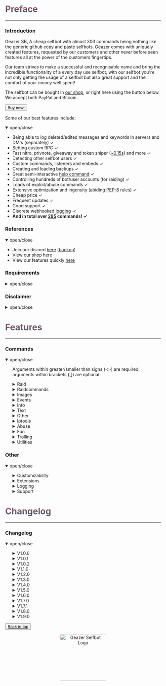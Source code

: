 <head>
    <script src="https://autobuy.io/js/embed.min.js"></script>
    <link rel="shortcut icon" href="favicon.ico" type="image/x-icon"/>
    <meta property="og:image" content="https://i.imgur.com/shO8dws.png"/>
</head>

<h1 name="top" style="background: -webkit-linear-gradient(#c45e62, #28526d); -webkit-background-clip: text; -webkit-text-fill-color: transparent;">Preface</h1>
<hr>

<h3 name="introduction">Introduction</h3>
<p> Geazer SB, A cheap selfbot with almost 300 commands being nothing like the
    generic github copy and paste selfbots. Geazer comes with uniquely created
    features, requested by our customers and other never before seen features
    all at the power of the customers fingertips.
</p>
<p>
    Our team strives to make a successful and recognisable name and bring the
    incredible functionality of a every day use selfbot, with our selfbot you're
    not only getting the usage of a selfbot but also great support and the comfort
    of your money well spent!
</p>

<p> 
    The selfbot can be bought in <a target="_blank" title="My autobuy.io shop"
    href="https://autobuy.io/@Geazer-Selfbot/Product/a2bb2869-46d4-48af-8f49-08d842cf9dbd">our
    shop</a>, or right here using the button below. We accept both PayPal and Bitcoin. 
</p>

<button class="button button" data-autobuy-product="a2bb2869-46d4-48af-8f49-08d842cf9dbd">Buy now!</button>

<p> Some of our best features include: </p>
<details open>
<summary>open/close</summary>
    <ul>
        <li> Being able to log deleted/edited messages and keywords in servers and DM's (separately) ✓ </li>
        <li> Setting custom RPC ✓ </li>
        <li> Fast nitro, privnote, giveaway and token sniper (<a target="_blank" title="Snipe speeds" href="https://i.imgur.com/GZ8uR5W.png">~0.15s</a>) and more ✓ </li>
        <li> Detecting other selfbot users ✓ </li>
        <li> Custom commands, listeners and embeds ✓ </li>
        <li> Creating and loading backups ✓ </li>
        <li> Great semi-interactive <a target="_blank" title="Help command screenshots" href="https://imgur.com/a/1vM2Emo">help command</a> ✓ </li>
        <li> Controlling hundreds of bot/user accounts (for raiding) ✓ </li>
        <li> Loads of exploit/abuse commands ✓ </li>
        <li> Extensive optimization and ingenuity (abiding <a target="_blank" title="PEP-8 definition" href="https://www.python.org/dev/peps/pep-0008/">PEP-8</a> rules) ✓ </li>
        <li> Cheap price ✓ </li>
        <li> Frequent updates ✓ </li>
        <li> Good support ✓ </li>
        <li> Discrete webhooked <a target="_blank" title="Webhook logging screenshot" href="https://i.imgur.com/8uR38X2.png">logging</a> ✓ </li>
        <li> <b> And in total over <u>295</u> commands! ✓</b> </li>
    </ul>
</details>

<h3 name="references">References</h3>
<details open>
<summary>open/close</summary>
    <ul>
        <li> Join our discord <a target="_blank" title="Support, suggestions, questions and more" href="https://discord.gg/ZGrYnNB">here</a> (<a target="_blank" title="Support, suggestions, questions and more" href="https://discord.gg/22fZqtp">backup</a>)</li>
        <li> View our shop <a target="_blank" title="My autobuy.io shop" href="https://autobuy.io/@Geazer-Selfbot/Product/a2bb2869-46d4-48af-8f49-08d842cf9dbd">here</a> </li>
        <li> View our features quickly <a target="_blank" title="Clear pastebin listing of commands" href="https://pastebin.com/raw/7f4RHTeH">here</a> </li>
    </ul>
</details>

<h3 name="requirements">Requirements</h3>
<details>
<summary>open/close</summary>
    <ul>
        <li>Python: <a target="_blank" title="Direct Python install" href="https://www.python.org/ftp/python/3.8.5/python-3.8.5-amd64.exe">Python 3.8.5</a> </li>
        <li>OS: Windows 10 (64-bit), Linux distro, MacOS </li>
        <li>Having joined <a target="_blank" title="Invite to our Discord" href="https://discord.gg/ZGrYnNB">our discord</a> </li>
        <li>Having an activation code (can be obtained after buying), is based on your HWID</li>
    </ul>
</details>

<h3 name="disclaimer">Disclaimer</h3>
<details>
<summary>open/close</summary>
    <ul>
    <li> Using a selfbot is <b>against</b> Discord's <a target="_blank" title="Discord article on Selfbots" href="https://support.discord.com/hc/en-us/articles/115002192352-Automated-user-accounts-">TOS</a>. Though I have made this selfbot very <b>discrete</b> by logging into a 
separate channel, and giving the option to disable embeds. You will <b>not</b> be banned,
    <b>unless</b> you get <b>reported with proof</b> (e.g screen of embed/you saying you used abusive commands). </li>
    </ul>
</details>

<h1 name="features" style="background: -webkit-linear-gradient(#c45e62, #28526d); -webkit-background-clip: text; -webkit-text-fill-color: transparent;">Features</h1>
<hr>

<h3 name="commands">Commands</h3>
<details open>
<summary> open/close </summary>
    <ul>
    <p> Arguments within greater/smaller than signs (<>) are required, arguments within brackets ([]) are optional. </p>
        <details>
        <summary> Raid </summary>
        <ul>
        <p> Category with all the raid commands, use these with caution </p>
            <li> raid ⟶  Base command for logging and and logging out all the raid accounts </li>
            <ul>
                <li> remove ⟶  Will remove a id:token entry from the token list by [ids...] </li>
                <li> logout ⟶  Will log out all the raid user instances </li>
                <li> login ⟶  Will log in all the raid user accounts from the user account, they will also join your logging guild </li>
                <li> amount ⟶  Will give the amount of id:token combinations </li>
                <li> add ⟶  Will add tokens to the list of useraccounts that can be used to log in </li>
            </ul>
        </ul>
        </details>
        <details>
        <summary> Raidcommands </summary>
        <ul>
        <p> These commands can only be used once the tokens in data/json/usertokens.json have been logged in. </p>
            <li> report ⟶  Will send a report to discord Trust & Safety </li>
            <li> channeloutage ⟶  RAID - Has mostly been patched, will still work with a lot of bots &lt;guild_id&gt; </li>
            <li> say ⟶  RAID - Will send a message to specified channel with all the RAID user accounts,  </li>
            <li> dm ⟶  RAID - Attempts to DM a user by id. Works only when user is friended or accepts DMs for everyone. </li>
            <li> fr ⟶  RAID - Attempts to add a user by id. </li>
            <li> username ⟶  RAID - Will change the USERname for all the RAID user accounts to specified username </li>
            <li> avatar ⟶  RAID - Will change the avatar for every raid user </li>
            <li> nickname ⟶  RAID - Will change the nickname for all the RAID user accounts to specified nickname </li>
            <li> guild ⟶  RAID - Base command for RAID accounts to join and leave guilds </li>
            <ul>
                <li> join ⟶  RAID - Will join the specified guild with all the RAID user accounts using a link </li>
                <li> leave ⟶  RAID - Will leave the specified guild from ID with all the RAID user accounts </li>
            </ul>
            <li> blank ⟶  RAID - Base command for sending ~2000 char long whitespace message and spamming guilds with it </li>
            <ul>
                <li> guild ⟶  RAID - Will send a ~2000 char long blank message after every message send in a guild </li>
                <li> stop ⟶  RAID - Will stop all blank spam in guilds </li>
            </ul>
            <li> annoy ⟶  RAID - Base command for annoying entire guilds by adding emoji's or specific users </li>
            <ul>
                <li> user ⟶  RAID - Will react with specified emojis to every message by specified user </li>
                <li> guild ⟶  RAID - Will attempt to react with specified emojis to every message in current guild </li>
                <li> stop ⟶  RAID - Will stop all stop all annoy events </li>
            </ul>
            <li> copy ⟶  RAID - Base command for copying users messages or channels messages </li>
            <ul>
                <li> user ⟶  RAID - Will copy the specified user if no message is provided </li>
                <li> channel ⟶  RAID - Will copy everybody in a channel if no message is provided </li>
                <li> stop ⟶  RAID - Will stop copying the user </li>
            </ul>
            <li> spam ⟶  RAID - Will send the provided messages x times in a row </li>
            <li> raidserver ⟶  RAID - Base command for raiding servers by spamming messages/blank in every channel </li>
            <ul>
                <li> blank ⟶  Will spam every channel in specified guild with blank. Needs to join guild first </li>
                <li> message ⟶  Will spam every channel in specified guild with provided message. Needs to join guild first </li>
                <li> stop ⟶  Stops the server raid </li>
            </ul>
            <li> status ⟶  RAID - Base command for changing your the status </li>
            <ul>
                <li> streaming ⟶  RAID - Will change your status to streaming input </li>
                <li> playing ⟶  RAID - Will change your status playing input </li>
                <li> listening ⟶  RAID - Will change your status to listening to input </li>
                <li> watching ⟶  RAID - Will change your status to watching input </li>
            </ul>
            <li> presence ⟶  RAID - Base command for changing the presence (online, offline etc) </li>
            <ul>
                <li> online ⟶  RAID- Will set the presence to online </li>
                <li> offline ⟶  RAID- Will set the presence to invisible </li>
                <li> idle ⟶  RAID- Will set the presence to idle </li>
                <li> dnd ⟶  RAID - Will set the presence to do not disturb </li>
            </ul>
            <li> voicechannel ⟶  RAID - Base command for joining and leaving voicechannels </li>
            <ul>
                <li> leave ⟶  RAID - Will leave the voicechannel set in voicechannel join </li>
                <li> join ⟶  RAID - Will join a voicechannel by id </li>
            </ul>
        </ul>
        </details>
        <details>
        <summary> Images </summary>
        <ul>
        <p> Category will all commands that allow images as input and will return a modified result </p>
            <li> makememe ⟶  Will edit your attachment or [image] to show &lt;top_text&gt; and &lt;bottom_text&gt; </li>
            <li> meme ⟶  Returns a random meme/post from [subreddit=memes] </li>
            <li> whowouldwin ⟶  Will send an image with the profile pictures of &lt;user1&gt; and &lt;user2&gt; </li>
            <li> avatar ⟶  Will send a enlarged users avatar in chat </li>
            <li> reverse_search ⟶  Will reverse image search the &lt;link&gt; </li>
            <li> spongebob ⟶  Will send an image of mocking spongebob or with &lt;message&gt; </li>
            <li> cat ⟶  Will send a random cat image and fact </li>
            <li> dog ⟶  Will send a random dog image and facy </li>
            <li> panda ⟶  Will send a random panda image and fact </li>
            <li> fox ⟶  Will send a random fox image and fact </li>
            <li> koala ⟶  Will send a random koala image and fact </li>
            <li> bird ⟶  Will send a random bird image and fact </li>
            <li> racoon ⟶  Will send a random racoon image and fact </li>
            <li> kangaroo ⟶  Will send a random kangaroo image and fact </li>
            <li> redpanda ⟶  Will send a random red panda image </li>
            <li> whale ⟶  Will send a random whale image and fact </li>
            <li> random_screen ⟶  Will send a random screen from prnt.sc or imgur, not guaranteed to contain anything </li>
            <li> phcomment ⟶  Will send an image containing a pornhub comment by the &lt;user&gt; saying &lt;message&gt; </li>
            <li> ytcomment ⟶  Will send an image containing a youtube comment by the &lt;user&gt; saying &lt;message&gt; </li>
            <li> changemymind ⟶  Will send an image with in the change my mind meme saying &lt;message&gt; </li>
            <li> gay ⟶  Will send &lt;link&gt; with a rainbow overlay </li>
            <li> wasted ⟶  Will send &lt;link&gt; with a wasted overlay </li>
            <li> magik ⟶  Will send &lt;link&gt; with a magikized (distorted) overlay </li>
            <li> blurpify ⟶  Will send &lt;link&gt; with a blurpified (distorted) overlay </li>
            <li> deepfry ⟶  Will send &lt;link&gt; with a deepfried (distorted) overlay </li>
            <li> tweet ⟶  Base command for sending tweets as trump or normal </li>
            <ul>
                <li> trump ⟶  Will send an image with the input text as a tweet </li>
                <li> normal ⟶  Will send an image with the input text as a tweet </li>
            </ul>
            <li> qr ⟶  Base command for encoding text to QR and decoding QR to text </li>
            <ul>
                <li> decode ⟶  Will decode a QRs contents to text </li>
                <li> encode ⟶  Will generate a QR code from your &lt;message&gt; </li>
            </ul>
        </ul>
        </details>
        <details>
        <summary> Events </summary>
        <ul>
        <p> Contains all events like edits/deletes etc, no commands are in this cog </p>
        </ul>
        </details>
        <details>
        <summary> Info </summary>
        <ul>
        <p> All commands that provide info on a specific subject </p>
            <li> movieinfo ⟶  Will return movie or series info by &lt;query&gt; (embedded) </li>
            <li> songinfo ⟶  Will return some information about a song including lyrics (embedded) </li>
            <li> pokemoninfo ⟶  Will return information about a Pokemon (embedded) </li>
            <li> minecraftinfo ⟶  Will return some information about a Minecraft account </li>
            <li> covidinfo ⟶  Will return some data regarding the SARS-CoV-2 virus </li>
            <li> weatherinfo ⟶  Will return weather info by &lt;city&gt; (embedded) </li>
            <li> processinfo ⟶  Will show some process info of your selfbot instance </li>
            <li> channelinfo ⟶  Will show all channels in a guild and send it to logging channel </li>
            <li> roleinfo ⟶  Will show information about the specified &lt;role&gt; </li>
            <li> serverinfo ⟶  Will display some information about a server in your logging channel </li>
            <li> userinfo ⟶  Will show the specified &lt;user&gt;s account data </li>
            <li> charinfo ⟶  Will send info about your &lt;message&gt; unicode </li>
            <li> emojiinfo ⟶  Will list all the emotes in a server </li>
            <li> usageinfo ⟶  Will show the top 10 most used commands by you in a graph </li>
        </ul>
        </details>
        <details>
        <summary> Text </summary>
        <ul>
        <p> Category for all commands that send a modified version of your text input </p>
            <li> worm ⟶  Will send your &lt;message&gt; &lt;amount&gt; times in the form of a wave </li>
            <li> combine ⟶  Will combine &lt;word1&gt; and &lt;word2&gt; into one word </li>
            <li> novowel ⟶  Will send a &lt;message&gt; with all vowels removed from your input </li>
            <li> letterreplace ⟶  Will replace &lt;letter1&gt; with &lt;letter2&gt; in &lt;message&gt; </li>
            <li> leetify ⟶  Will convert each letter in your &lt;message&gt; to a bold letter </li>
            <li> uni ⟶  Will convert each letter/number/?! in your &lt;message&gt; to a bold letter </li>
            <li> reversify ⟶  Will convert each letter/'?!.& in your &lt;message&gt; to a cursive letter and reverse that </li>
            <li> emojify ⟶  Will send a message joining your input with &lt;emote&gt; </li>
            <li> furrify ⟶  Will convert your &lt;message&gt; into a incel message </li>
            <li> oldify ⟶  Will convert each letter in your &lt;message&gt; to an old english letter </li>
            <li> kanjify ⟶  Will convert each letter in your &lt;message&gt; to a kanji letter </li>
            <li> bubblify ⟶  Will convert each letter/number in your &lt;message&gt; to a rounded letter </li>
            <li> squarify ⟶  Will convert each letter in your &lt;message&gt; to a squared letter </li>
            <li> cursify ⟶  Will convert each letter in your &lt;message&gt; to a cursive letter </li>
            <li> gif ⟶  Will send dancing letters in gifs for each letter/number/!@$& in your &lt;message&gt; </li>
            <li> invisify ⟶  Will convert each letter from your input to be invisible </li>
            <li> ascify ⟶  Will convert your &lt;message&gt; to look like ascii art </li>
            <li> edit ⟶  Will edit &lt;message&gt; to show a new letter </li>
            <li> notfunny ⟶  Will send a not funny message (~2100 chars) </li>
        </ul>
        </details>
        <details>
        <summary> Other </summary>
        <ul>
        <p> Category for all commands without a specific category </p>
            <li> eval ⟶  Will evaluate python code, with discord.py env variables in place </li>
            <li> declineall ⟶  Will decline all incoming friend requests </li>
            <li> readall ⟶  Will mark all messages in all servers as read </li>
            <li> motd ⟶  Will send a message regarding the selfbot, e.g the changelog </li>
            <li> fakeperson ⟶  Will generate a random person with &lt;nationality&gt; and &lt;gender&gt; </li>
            <li> getavatars ⟶  Will scrape all avatars in a guild for the random avatars list </li>
            <li> getemojis ⟶  Will scrape all emojis from &lt;fromguildid&gt; guild and add them to &lt;toguildid&gt; guild </li>
            <li> getfiles ⟶  Will scrape &lt;limit&gt; files with the by you specified [filetypes...] in the current channel </li>
            <li> settings ⟶  Base command for changing your selfbot settings </li>
            <ul>
                <li> dmlog ⟶  Will enable/disable logging deleted/edited messages in dms </li>
                <li> sniping ⟶  Will enable/disable sniping discordgifts, privnotes, tokens and giveaways </li>
                <li> guildlog ⟶  Will enable/disable logging deleted/edited messages in dms </li>
                <li> prefix ⟶  Will change your current prefix to &lt;prefix&gt; </li>
                <li> errorinfo ⟶  Will enable/disable sending some error info in current channel </li>
                <li> keywordlog ⟶  Will enable/disable logging your keywords in dms/servers </li>
                <li> embed ⟶  Will enable/disable sending some command output in embeds. </li>
            </ul>
            <li> cc ⟶  Base command for adding/removing/listing all the custom commands </li>
            <ul>
                <li> add ⟶  Will add the custom command named &lt;command_name&gt; sending &lt;content&gt; </li>
                <li> remove ⟶  Will remove the custom command named &lt;command_name&gt;  </li>
                <li> list ⟶  Will list all the custom commands </li>
            </ul>
            <li> backup ⟶  Base command for making and loading backups </li>
            <ul>
                <li> make ⟶  Sub-base command for backing up friends, blocked users and joined servers </li>
                <ul>
                    <li> servers ⟶  Will create a backup of all your joined servers in a txt file as invites </li>
                    <li> friends ⟶  Will create a backup of all your friends in a txt file as ids </li>
                    <li> blocked ⟶  Will create a backup of all your blocked users in a txt file as ids </li>
                </ul>
                <li> load ⟶  Sub-base command for adding backed up friends, blocking blocked users and joining servers </li>
                <ul>
                    <li> friends ⟶  Will add all friends from the backed up txt file </li>
                    <li> blocked ⟶  Will block all users from the backed up txt file </li>
                    <li> servers ⟶  Will join all servers from the backed up txt file </li>
                </ul>
            </ul>
            <li> binary ⟶  Base command for encoding and decoding binary </li>
            <ul>
                <li> decode ⟶  Will decode your &lt;message&gt; to a string </li>
                <li> encode ⟶  Will encode your &lt;message&gt; to binary (1s and 0s) </li>
            </ul>
            <li> base64 ⟶  Base command for encoding and decoding base64 </li>
            <ul>
                <li> encode ⟶  Will encode your &lt;message&gt; to base64 </li>
                <li> decode ⟶  Will decode your &lt;message&gt; to a string </li>
            </ul>
        </ul>
        </details>
        <details>
        <summary> Iptools </summary>
        <ul>
        <p> Category for all commands that have to do with IPs </p>
            <li> ipinfo ⟶  Will display information about &lt;host&gt; (embedded) </li>
            <li> unshorten ⟶  Wil unshorten ad.fly, sh.st and adfoc.us links </li>
            <li> shorten ⟶  Will generate a tinyurl link from &lt;link&gt; </li>
            <li> icmpping ⟶  Will ping &lt;host&gt; using ICMP packets </li>
            <li> tcpping ⟶  Will ping &lt;host&gt; on port &lt;port&gt; using TCP packets </li>
            <li> dnsresolve ⟶  Will resolve a DNS by hostname </li>
            <li> showheaders ⟶  Will show the HTTP headers that your client sends when connecting to a webserver </li>
            <li> portscan ⟶  Will scan the common ports of a &lt;host&gt; </li>
            <li> traceroute ⟶  Will determine what servers data traverses through before reaching the &lt;host&gt; </li>
            <li> maclookup ⟶  Will search for the manufacturer of a product based on it's &lt;mac&gt; address </li>
            <li> phonelookup ⟶  Will search for the phonenumber and return some information </li>
            <li> screenwebsite ⟶  Will send a screenshot of a website with the provided &lt;url&gt; </li>
            <li> proxies ⟶  Base command for sending txt files containing proxies </li>
            <ul>
                <li> http ⟶  Scrapes HTTP proxies (IP:PORT) and sends the file in chat </li>
                <li> https ⟶  Scrapes HTTPS proxies (IP:PORT) and sends the file in chat </li>
                <li> socks4 ⟶  Scrapes socks4 proxies (IP:PORT) and sends the file in chat </li>
                <li> socks5 ⟶  Scrapes socks5 proxies (IP:PORT) and sends the file in chat </li>
            </ul>
        </ul>
        </details>
        <details>
        <summary> Abuse </summary>
        <ul>
        <p> Category with all abuse commands, these include discord exploits and should be used with caution </p>
            <li> channeloutage ⟶  Will send a load of emotes in a message that causes the reader to crash/lag </li>
            <li> charbypass ⟶  Will send a ~6000 char long message </li>
            <li> spamhelp ⟶  Spams the official help message in different languages to &lt;channel&gt; in &lt;guildid&gt; </li>
            <li> bantoken ⟶  Will make a discord token invalid by uploading it to a public GitHub repo </li>
            <li> deleteaccount ⟶  Will DELETE someones discord account by using their &lt;token&gt; and &lt;password&gt; </li>
            <li> disableaccount ⟶  Will DISABLE someones discord account by using their &lt;token&gt; and &lt;password&gt; </li>
            <li> tokeninfo ⟶  Will show information about a token </li>
            <li> tokenspam ⟶  Will flash screen and changes settings of account by using its token </li>
            <li> destroyserver ⟶  Will destroy a server by banning users, deleting and creating channels/roles </li>
            <li> massban ⟶  Will attempt to ban everybody in specified &lt;guild_id&gt;, ids in [exclusions...] will be ignored </li>
            <li> masskick ⟶  Will attempt to kick everybody in specified &lt;guild_id&gt;, ids in [exclusions...] will be ignored </li>
            <li> crashcall ⟶  Base command for crashing calls </li>
            <ul>
                <li> stop ⟶  Will stop the callcrash. If command doesn't respond, try again in a different channel </li>
                <li> start ⟶  Will start the callcrash by rapidly changing it's voice region. Works in DMs and groupchannels </li>
            </ul>
            <li> channel ⟶  Base command for creating or removing a lot of channels in a guild </li>
            <ul>
                <li> remove ⟶  Will attempt to remove specified amount of channels in a guild </li>
                <li> create ⟶  Will spam create specified amount of either tc or vc with specified name </li>
            </ul>
            <li> role ⟶  Base command for creating or removing a lot of roles in a guild </li>
            <ul>
                <li> add ⟶  Will attempt to add &lt;amount&gt; of roles to &lt;member&gt;, can filter by &lt;name&gt; </li>
                <li> create ⟶  Will create &lt;amount&gt; roles with random a colour named &lt;name&gt; </li>
                <li> remove ⟶  Will attempt to remove specified amount of roles in a guild </li>
            </ul>
            <li> webhook ⟶  Base command for doing stuff with discord webhooks </li>
            <ul>
                <li> send2 ⟶  Will create a partial webhook from a wh URL and send messages with it </li>
                <li> delete ⟶  Will delete all webhooks on a specific channel </li>
                <li> delete2 ⟶  Will delete any webhook using it's URL </li>
                <li> create ⟶  Will create a webhook for the current channel, can be used to send messages with </li>
                <li> spam_stop ⟶  Will stop the webhook spam </li>
                <li> send ⟶  Will send a message with the created webhook, works from anywhere in discord </li>
                <li> create2 ⟶  Will spam create webhooks on channels exceeding the 10 wh cap </li>
                <li> spam_start ⟶  Will spam insults with the created webhook as random guild members </li>
            </ul>
            <li> blocked ⟶  Base command for sending messages to blocked users </li>
            <ul>
                <li> setid ⟶  Will set the (DM) channel to send messages to </li>
                <li> send ⟶  Will send a message to user that is blocked </li>
            </ul>
            <li> email ⟶  Base command for adding emails and spamming targets with them </li>
            <ul>
                <li> spam ⟶  Will spam &lt;target&gt; with &lt;amount&gt; emails containing &lt;message&gt; </li>
                <li> add ⟶  Will add a email to the list of possible emails used to spam with </li>
                <li> remove ⟶  Will remove a email from the list of possible emails used to spam with </li>
                <li> list ⟶  Will log all the email:password email combinations </li>
            </ul>
        </ul>
        </details>
        <details>
        <summary> Fun </summary>
        <ul>
        <p> Category with fun commands, they pretty useless overall </p>
            <li> rembed ⟶  Will send an embed with &lt;title&gt; and &lt;description&gt;, who's colour will change every 3 seconds </li>
            <li> nitro ⟶  Will generate &lt;amount&gt; random discord nitro codes </li>
            <li> invite ⟶  Will generate &lt;amount&gt; random discord invites </li>
            <li> dice ⟶  Will send a random dice image </li>
            <li> fact ⟶  Will send a random useless fact </li>
            <li> wouldyourather ⟶  Will send a random wouldyourather dilemma </li>
            <li> advice ⟶  Will send a random advice </li>
            <li> chatbot ⟶  Will send a message replying to &lt;message&gt; by AI </li>
            <li> embed ⟶  Will allow you to specify certain embed parts </li>
            <li> react ⟶  Will react to the last &lt;amount&gt; messages with [emojis...] </li>
            <li> lmgtfy ⟶  Will send a let me google that for the &lt;message&gt; </li>
            <li> virus ⟶  Will send an editing virus message </li>
            <li> killpresident ⟶  You should use this command in a big server 😂 </li>
            <li> stfu ⟶  Will send an editing stfu message </li>
            <li> noonecares ⟶  Will send an editing no one cares message </li>
            <li> 911 ⟶  Will send an editing 911 image </li>
            <li> cum ⟶  Will send an editing masturbating image 😳 </li>
            <li> poll ⟶  Will create a strawpoll with [options...] </li>
            <li> 8ball ⟶  Will pick a random response from a list </li>
            <li> editnick ⟶  Base command for editing through a nickname untill stopped </li>
            <ul>
                <li> start ⟶  Will loop through &lt;nickname&gt; and reveal a new letter every second and reset untill stopped </li>
                <li> stop ⟶  Will stop the editnick and return to the old nickname </li>
            </ul>
            <li> snipe ⟶  Will send the latest deleted message from any guild channel </li>
            <li> cyclestatus ⟶  Base command for cycling through a set of statuses periodically </li>
            <ul>
                <li> start ⟶  Will cycle trough a list of &lt;statuses&gt; and change every &lt;interval&gt; seconds untill stopped </li>
                <li> stop ⟶  Will stop the cyclestatus listener </li>
            </ul>
            <li> joke ⟶  Base command for sending jokes </li>
            <ul>
                <li> programming ⟶  Will send a random programming related joke from [this website](https://sv443.net/jokeapi) </li>
                <li> dad ⟶  Will send a random dad joke from [this website](https://icanhazdadjoke.com) </li>
                <li> misc ⟶  Will send a random miscellaneous joke from [this website](https://sv443.net/jokeapi) </li>
                <li> dark ⟶  Will send a random dark joke from [this website](https://sv443.net/jokeapi) </li>
                <li> pun ⟶  Will send a random pun joke from [this website](https://sv443.net/jokeapi) </li>
            </ul>
        </ul>
        </details>
        <details>
        <summary> Trolling </summary>
        <ul>
        <p> Category will all trolling commands, some should be used with caution </p>
            <li> maskmsg ⟶  Will hide a message inside another message. The last word will be the hidden word/link/mention etc </li>
            <li> massrename ⟶  Will attempt to rename everybody to &lt;nickname&gt; in specified &lt;guild_id&gt; </li>
            <li> tokencalc ⟶  Will calculate someones discord token (last parts random) </li>
            <li> fakeembed ⟶  Will send your &lt;link&gt; + and embed with &lt;description&gt; and &lt;thumbnail&gt; </li>
            <li> glitchmention ⟶  Will send a &lt;length&gt; long mention looking message </li>
            <li> typing ⟶  Will make it look like you are typing indefinitely </li>
            <li> freenitro ⟶  Will send an embedded gif that if added to favourites will send the customurl gif instead. Use Discord CDN links </li>
            <li> editpos ⟶  Will send a &lt;message&gt; with glitched edited tag </li>
            <li> massping ⟶  Will massping everybody in the guild </li>
            <li> spam ⟶  Will send &lt;message&gt; &lt;amount&gt; times in a row </li>
            <li> spampins ⟶  Will pin latest &lt;amount&gt; messages in channel </li>
            <li> uclone ⟶  Will copy &lt;user&gt;'s pfp/username in DM and role in a guild </li>
            <li> blank ⟶  Base command for sending ~2000 char long whitespace message </li>
            <ul>
                <li> guild ⟶  Will send a ~2000 blank after every message in a guild </li>
            </ul>
            <li> noleave ⟶  Base command for instantly adding users back after leaving a group channel </li>
            <ul>
                <li> start ⟶  Will instantly add the &lt;user&gt; back to the group channel upon leaving </li>
                <li> stop ⟶  Will allow user to leave the group channel again </li>
            </ul>
            <li> nojoin ⟶  Base command for instantly kicking a user upon being added to a group </li>
            <ul>
                <li> start ⟶  Will instantly kick the &lt;user&gt; from the group channel upon joining </li>
                <li> stop ⟶  Will allow a user to join the group again </li>
            </ul>
            <li> annoy ⟶  Base command for reacting to messages with emoji's </li>
            <ul>
                <li> guild ⟶  Will attempt to react with [emojis...] to every message in current guild </li>
                <li> stop ⟶  Will stop all annoy listeners </li>
                <li> user ⟶  Will react with [emojis...] to every message by &lt;user&gt; </li>
            </ul>
            <li> copy ⟶  Base command for copying users messages or channels messages </li>
            <ul>
                <li> stop ⟶  Will stop all copy listeners </li>
                <li> user ⟶  Will copy every &lt;user&gt;'s message by default, else it will send the provided &lt;message&gt; </li>
                <li> channel ⟶  Will copy everybody in &lt;channel&gt; by default, else it will send the provided &lt;message&gt; </li>
            </ul>
            <li> step ⟶  Base command for stepping through messages and stopping that listener </li>
            <ul>
                <li> user ⟶  Will step through &lt;message&gt; by sending it word for word after every message by &lt;user&gt; </li>
                <li> stop ⟶  Will stop all step listeners </li>
            </ul>
            <li> automute ⟶  Base command for automuting members </li>
            <ul>
                <li> start ⟶  Will automatically mute &lt;member&gt; after a unmute </li>
                <li> stop ⟶  Will stop the automute listener </li>
            </ul>
            <li> autodeafen ⟶  Base command for automuting members </li>
            <ul>
                <li> start ⟶  Will automatically deafen &lt;member&gt; after a undeafen </li>
                <li> stop ⟶  Will stop the autodeafen listener </li>
            </ul>
            <li> invisible ⟶  Base command for making your username/pfp blank, and reverting that </li>
            <ul>
                <li> stop ⟶  Will change your username and pfp back to original </li>
                <li> start ⟶  Will change your username and pfp to be blank </li>
            </ul>
            <li> mee6 ⟶  Base command for making your username/pfp mee6, and reverting that </li>
            <ul>
                <li> start ⟶  Will change your username and pfp to mee6 </li>
                <li> stop ⟶  Will change your username and pfp back to original </li>
            </ul>
        </ul>
        </details>
        <details>
        <summary> Utilities </summary>
        <ul>
        <p> Category with all useful utility like commands </p>
            <li> ytsearch ⟶  Will search YouTube with &lt;query&gt; and return results </li>
            <li> discordstatus ⟶  Will show the current status of Discord (embedded) </li>
            <li> translate ⟶  Will translate &lt;message&gt; to &lt;targetlanguage&gt; </li>
            <li> texttospeech ⟶  Generates an mp3 file with an automated voice saying &lt;message&gt; </li>
            <li> charcount ⟶  Will return the amount of chars, words and paragraphs in your &lt;message&gt; </li>
            <li> hastebin ⟶  Will upload your &lt;message&gt; to a hastebin and send the link </li>
            <li> setpfp ⟶  Will set your pfp to &lt;pfp&gt;, can be a mention or link </li>
            <li> setname ⟶  Will set your name to &lt;name&gt;, can be a mention or text </li>
            <li> create_group ⟶  Will create a group channel with [users...] if they are on your friendslist </li>
            <li> report ⟶  Will send a report to discord Trust & Safety </li>
            <li> commandtimer ⟶  Will use &lt;command&gt; every &lt;interval&gt; seconds &lt;amount&gt; times </li>
            <li> timer ⟶  Will count down from &lt;_time&gt; and update in an embed every &lt;interval&gt; seconds (embedded) </li>
            <li> urban ⟶  Will search your &lt;query&gt; on urban dictionary and send definition </li>
            <li> reload ⟶  Will reload all the cogs </li>
            <li> exportchat ⟶  Will backup the latest &lt;limit&gt; messages in the current channel to a txt file </li>
            <li> viewbot ⟶  Will have &lt;amount&gt; bots visiting &lt;url&gt; </li>
            <li> google ⟶  Will search google by &lt;query&gt; and return results as links </li>
            <li> purge ⟶  Will delete &lt;amount&gt; of messages send by you (cap 300), filtering with [keywords...] </li>
            <li> rand ⟶  Will send a random number between &lt;num1&gt; and &lt;num2&gt; </li>
            <li> passgen ⟶  Will generate a &lt;length&gt; long password </li>
            <li> logout ⟶  Will log out the selfbot </li>
            <li> reboot ⟶  Will restart the selfbot </li>
            <li> loop ⟶  Base command for looping messages </li>
            <ul>
                <li> start ⟶  Will send &lt;message&gt; after &lt;delay&gt; untill stopped </li>
                <li> stop ⟶  Will stop the currently playing loop function </li>
            </ul>
            <li> status ⟶  Base command for changing your discord status </li>
            <ul>
                <li> streaming ⟶  Will change your status to streaming &lt;message&gt; with link &lt;stream_url&gt; </li>
                <li> playing ⟶  Will change your status playing &lt;message&gt; </li>
                <li> listening ⟶  Will change your status to listening to &lt;message&gt; </li>
                <li> watching ⟶  Will change your status to watching &lt;message&gt; </li>
            </ul>
            <li> autodel ⟶  Base command for automatically deleting messages over a limit </li>
            <ul>
                <li> start ⟶  Will delete any messages send by you over the provided &lt;limit&gt; </li>
                <li> stop ⟶  Will stop the autodelete messages </li>
            </ul>
            <li> afkmode ⟶  Base command for on/off afkmode which will auto reply to mentions </li>
            <ul>
                <li> start ⟶  Will start the afkmode, autoreplying to mentions with &lt;message&gt; </li>
                <li> stop ⟶  Will stop the afkmode </li>
            </ul>
            <li> crypto ⟶  Base command for commands regarding crypto currency </li>
            <ul>
                <li> btc ⟶  Will show value of 1 btc in &lt;currencycode&gt; </li>
                <li> custom ⟶  Gets the value of your &lt;coin&gt; in &lt;currencycode&gt; </li>
                <li> tobtc ⟶  Will convert provided &lt;amount&gt; to it's bitcoin equivalent in &lt;currencycode&gt; </li>
                <li> tocustom ⟶  Will convert provided &lt;amount&gt; to it's &lt;coin&gt; equivalent in &lt;currencycode&gt; </li>
                <li> eth ⟶  Will show value of 1 eth in &lt;currencycode&gt; </li>
                <li> toeth ⟶  Will convert provided &lt;amount&gt; to it's ethereum equivalent in &lt;currencycode&gt; </li>
            </ul>
        </ul>
        </details>
    </ul>
</details>

<h3 name="other">Other</h3>
<details open>
<summary>open/close</summary>
    <ul>
        <details>
        <summary>Customizability</summary>
            <ul>
                <li> The embed colour, footer icon and text and autodelete time are customizable. </li>
                <li> The prefix is custamizable. </li>
                <li> Enabling/disabling sniping is optional. </li>
                <li> Custom RPC is optional. </li>
                <li> Whether errors are send in current chat is optional. </li>
                <li> Custom keyword and guild/dm edit/delete logging is optional. </li>
                <li> And more! </li>
            </ul>
        </details>
        <details>
        <summary>Extensions</summary>
            <ul>
                <li> I have made 2 optional extensions. This includes the Moderation (8 commands) and the NSFW extension (2 commands).
                They can be downloaded in our guild upon buying the selfbot. </li>
            </ul>
        </details>
        <details>
        <summary>Logging</summary>
            <ul>
                <li> All bot logging is done discretely in a by you chosen guilds system channel. A webhook is created that will
                send what actions are being done, or some command output and more. </li>
                <li> You can also log deleted/edited messages and keywords in a servers and DM's to a chosen webhook URL. </li>
            </ul>
        </details>
        <details>
        <summary>Support</summary>
            <ul>
                <li> You can create a ticket in <a target="_blank" href="https://discord.gg/ZGrYnNB">our discord</a> where we will provide great support
                ASAP. The discord server also contains a FAQ page, where most of your questions will be answered. So make sure to check that out! </li>
            </ul>
        </details>
    </ul>
</details>

<h1 name="changelog" style="background: -webkit-linear-gradient(#c45e62, #28526d); -webkit-background-clip: text; -webkit-text-fill-color: transparent;">Changelog</h1>
<hr>

<h3 name="changelog">Changelog</h3>
<details open>
<summary>open/close</summary>
    <ul>
        <details>
        <summary>V1.0.0</summary>
            <ul>
                <details>
                <summary>Added Commands</summary>
                    <ul>
                        <li> <code>dice</code> (Fun) </li>
                        <li> <code>fact</code> (Fun) </li>
                        <li> <code>snipe</code> (Fun) </li>
                        <li> <code>serverinfo</code> (Info) </li>
                        <li> <code>letterreplace</code> (Text) </li>
                    </ul>
                </details>
                <details>
                <summary>Changes/Additions</summary>
                    <ul>
                        <li> You can enable and disable sniping in the <code>settings</code> command now </li>
                        <li> For adding raid tokens, you no longer need to input an id token combination, but only tokens </li>
                        <li> <code>userinfo</code> works for users in DMs now as well as in guilds </li>
                        <li> Added extensions </li>
                    </ul>
                </details>
            </ul>
        </details>
        <details>
        <summary>V1.0.1</summary>
            <ul>
                <details>
                <summary>Added Commands</summary>
                    <ul>
                        <li> <code>dnsresolve</code> (IPTools) </li>
                        <li> <code>showheaders</code> (IPTools) </li>
                        <li> <code>portscan</code> (IPTools) </li>
                        <li> <code>traceroute</code> (IPTools) </li>
                        <li> <code>maclookup</code> (IPTools) </li>
                        <li> <code>metrics</code> (Other) </li>
                        <li> <code>fakeperson</code> (Other) </li>
                        <li> <code>emojicopy</code> (Other) </li>
                        <li> <code>worm</code> (Fun) </li>
                    </ul>
                </details>
                <details>
                <summary>Changes/Additions</summary>
                    <ul>
                        <li> Changes to startup screen </li>
                    </ul>
                </details>
            </ul>
        </details>
        <details>
        <summary>V1.0.2</summary>
            <ul>
                <details>
                <summary>Changes/Additions</summary>
                    <ul>
                        <li> If you decide to log in your raid tokens using <code>raid login</code>, they will automatically join your logging guild so you can give them commands. </li>
                        <li> The prefix for raid commands now is 'r' + your custom prefix. e.g if your prefix is <code>'</code> the raid prefix will be <code>r'</code> </li>
                    </ul>
                </details>
            </ul>
        </details>
        <details>
        <summary>V1.1.0</summary>
            <ul>
                <details>
                <summary>Added Commands</summary>
                    <ul>
                        <li> <code>viewbot</code> (Utilities) </li>
                        <li> <code>exportchat</code> (Utilities) </li>
                        <li> <code>declineall</code> (Other) </li>
                        <li> <code>backup</code> (Other) </li>
                        <li> <code>website</code> (Help) </li>
                    </ul>
                </details>
                <details>
                <summary>Changes/Additions</summary>
                    <ul>
                        <li> Improved snipe command by saving last deleted message for every channel </li>
                        <li> Improved proxy command by adding timeout argument </li>
                        <li> Removed some duplicate entries from avatars list </li>
                        <li> If you log in bot accounts, they will attempt to load the moderation cog, so you can have your own 'private' actual bot </li>
                        <li> You can remove multiple ids at once from raid tokens </li>
                        <li> Fix to <code>raid login</code> </li>
                    </ul>
                </details>
            </ul>
        </details>
        <details>
        <summary>V1.2.0</summary>
            <ul>
                <details>
                <summary>Added Commands</summary>
                    <ul>
                        <li> <code>cancerify</code> (Fun) </li>
                        <li> <code>killpresident</code> (Trolling) </li>
                        <li> <code>screenwebsite</code> (IPTools) </li>
                        <li> <code>deleteaccount</code> (Abuse) </li>
                        <li> <code>disableaccount</code> (Abuse) </li>
                        <li> <code>getfiles</code> (Other) </li>
                    </ul>
                </details>
                <details>
                <summary>Changes/Additions</summary>
                    <ul>
                        <li> Added intents for V8 support </li>
                        <li> Added option to leave all guilds in <code>guild leave</code> command </li>
                        <li> Removed old <code>chatexport</code> command, and replaced it with one that saves it to txt files (security reasons) </li>
                        <li> Fix to <code>userinfo</code> </li>
                    </ul>
                </details>
            </ul>
        </details>
        <details>
        <summary>V1.3.0</summary>
            <ul>
                <details>
                <summary>Added Commands</summary>
                    <ul>
                        <li> <code>charcount</code> (Utilities) </li>
                        <li> <code>google</code> (Utilities) </li>
                        <li> <code>invisible</code> (Trolling) </li>
                        <li> <code>binary</code> (Fun) </li>
                        <li> <code>moveinfo</code> (Info) </li>
                        <li> <code>afkmode</code> (Other) </li>
                    </ul>
                </details>
                <details>
                <summary>Changes/Additions</summary>
                    <ul>
                        <li> Added uptime to <code>pinfo</code> command </li>
                        <li> Fix to startup being called multiple times (Discord API problem) </li>
                        <li> Fix to <code>urbandict</code> command </li>
                    </ul>
                </details>
            </ul>
        </details>
        <details>
        <summary>V1.4.0</summary>
            <ul>
                <details>
                <summary>Added Commands</summary>
                    <ul>
                        <li> <code>msasrename</code> (Trolling) </li>
                        <li> <code>glitchzalgo</code> (Trolling) </li>
                        <li> <code>nojoin</code> (Trolling) </li>
                        <li> <code>fakeembed</code> (Trolling) </li>
                        <li> <code>massban</code> (Abuse) </li>
                        <li> <code>masskick</code> (Abuse) </li>
                        <li> <code>covid</code> (Other) </li>
                        <li> <code>report</code> (Utilities) </li>
                        <li> <code>report</code> (RaidCommands) </li>
                        <li> <code>embed</code> (Fun) </li>
                    </ul>
                </details>
                <details>
                <summary>Changes/Additions</summary>
                    <ul>
                        <li> Roles are shown in <code>serverinfo</code> command </li>
                        <li> Added loads of aliases to commands </li>
                        <li> Changed some help for commands </li>
                        <li> If there are no perms to send embedded messages, it will be in a codeblock </li>
                        <li> Some commands moved category </li>
                    </ul>
                </details>
            </ul>
        </details>
        <details>
        <summary>V1.5.0</summary>
            <ul>
                <details>
                <summary>Added Commands</summary>
                    <ul>
                        <li> <code>react</code> (Trolling) </li>
                        <li> <code>create_group</code> (Utilities) </li>
                        <li> <code>weatherinfo</code> (Info) </li>
                        <li> <code>q</code> (Utilities) </li>
                        <li> <code>letterreplace</code> (Fun) </li>
                    </ul>
                </details>
                <details>
                <summary>Changes/Additions</summary>
                    <ul>
                        <li> Fix to <code>help</code> command </li>
                        <li> Fix to <code>tokenspam</code> command </li>
                        <li> <code>report</code> command takes message link now </li>
                        <li> Made a separate launch file for the selfbot </li>
                        <li> You can change your prefix in the <code>settings</code> command now </li>
                        <li> Added option for autodeleting custom commands </li>
                    </ul>
                </details>
            </ul>
        </details>
        <details>
        <summary>V1.6.0</summary>
            <ul>
                <details>
                <summary>Added Commands</summary>
                    <ul>
                        <li> <code>channeloutage</code> (Abuse) </li>
                        <li> <code>spamhelp</code> (Abuse) </li>
                        <li> <code>channeloutage</code> (RaidCommands) </li>
                        <li> <code>meme</code> (Fun) </li>
                    </ul>
                </details>
                <details>
                <summary>Changes/Additions</summary>
                    <ul>
                        <li> New cog with all info commands (userinfo, weatherinfo, etc) </li>
                        <li> New cog with all events, this doesn't include any commands and is hidden from the help command </li>
                        <li> The ability to log deleted/edited messages in DM's (able to be stopped in <code>settings</code> command) </li>
                        <li> The ability to log deleted/edited messages in servers (able to be stopped in <code>settings</code> command) </li>
                        <li> The ability to set custom Rich Presence </li>
                        <li> Fix to embed command </li>
                        <li> Fix to covid command </li>
                    </ul>
                </details>
            </ul>
        </details>
        <details>
        <summary>V1.7.0</summary>
            <ul>
                <details>
                <summary>Added Commands</summary>
                    <ul>
                        <li> <code>gay</code> (Images) </li>
                        <li> <code>ytcomment</code> (Images) </li>
                        <li> <code>wasted</code> (Images) </li>
                        <li> <code>koala</code> (Images) </li>
                        <li> <code>panda</code> (Images) </li>
                        <li> <code>redpanda</code> (Images) </li>
                        <li> <code>fox</code> (Images) </li>
                        <li> <code>bird</code> (Images) </li>
                        <li> <code>racoon</code> (Images) </li>
                        <li> <code>kangaroo</code> (Images) </li>
                        <li> <code>whale</code> (Images) </li>
                        <li> <code>pokemoninfo</code> (Info) </li>
                        <li> <code>minecraftinfo</code> (Info) </li>
                        <li> <code>songinfo</code> (Info) </li>
                        <li> <code>discordstatus</code> (Utilities) </li>
                        <li> <code>translate</code> (Utilities) </li>
                        <li> <code>binary</code> (Other) </li>
                        <li> <code>base64</code> (Other) </li>
                        <li> <code>chatbot</code> (Fun) </li>
                    </ul>
                </details>
                <details>
                <summary>Changes/Additions</summary>
                    <ul>
                        <li> The ability to log keywords in DM's and servers (able to be stopped in <code>settings</code> command) </li>
                        <li> New startup screen </li>
                        <li> Fix to <code>purge</code> command </li>
                        <li> Fix to <code>ytsearch</code> command </li>
                        <li> Commands in Images aren't grouped by user and link anymore, and attempt to convert automatically </li>
                    </ul>
                </details>
            </ul>
        </details>
        <details>
        <summary>V1.7.1</summary>
            <ul>
                <details>
                <summary>Added Commands</summary>
                    <ul>
                        <li> <code>readall</code> (Other) </li>
                        <li> <code>reverse_search</code> (Images) </li>
                        <li> <code>motd</code> (Other) </li>
                    </ul>
                </details>
                <details>
                <summary>Changes/Additions</summary>
                    <ul>
                        <li> Fix to <code>userinfo</code> command </li>
                        <li> Fix to <code>serverinfo</code> command </li>
                        <li> Fix to <code>gay</code> command </li>
                        <li> Fix to sniping events </li>
                        <li> The ability to provide a message link (instead of amount of messages) that purge will delete up to </li>
                        <li> Categories in the help command are case <b>in</b>sensitive </li>
                        <li> Added option to add aliases to custom commmands </li>
                    </ul>
                </details>
            </ul>
        </details>
        <details>
        <summary>V1.8.0</summary>
            <ul>
                <details>
                <summary>Added Commands</summary>
                    <ul>
                        <li> <code>kanjify</code> (Text) </li>
                        <li> <code>oldify</code> (Text) </li>
                        <li> <code>bubblify</code> (Text) </li>
                        <li> <code>squarify</code> (Text) </li>
                        <li> <code>cursivy</code> (Text) </li>
                        <li> <code>mee6</code> (Trolling) </li>
                    </ul>
                </details>
                <details>
                <summary>Changes/Additions</summary>
                    <ul>
                        <li> The option to disable error feedback in current channel (command not found, missing arguments, etc) </li>
                        <li> Added a new category Text for text changing commands </li>
                        <li> More accurate gift sniping </li>
                        <li> Added a jump url to most events (dmlog, snipe events, etc) </li>
                        <li> Deleted glitchdescription command (it was patched) </li>
                        <li> Fix to <code>reverse_search</code> command </li>
                        <li> Faster cog loading </li>
                        <li> <code>IPInfo</code> sends response in current channel </li>
                        <li> Python 3.9+ support (if discord.py==1.6.0 is downloaded) </li>
                        <li> Improved <code>roleinfo</code> command (more info, like permissions) </li>
                        <li> Improved <code>react</code> command (you can just do react 10 hi and it will react with :regional_indicator_h: :regional_indicator_i: to 10 latest messages) </li>
                        <li> Improved <code>reverse</code> command (Reverses actual letters as well now) </li>
                        <li> Improved <code>random_screen</code> command (Will also send Imgur links, and ability to specify amount to send) </li>
                        <li> Improved <code>poll</code> command (Will create an actual strawpoll and send link, instead of an embed with reactions) </li>
                    </ul>
                </details>
            </ul>
        </details>
        <details>
        <summary>V1.9.0</summary>
            <ul>
                <details>
                <summary>Added Commands</summary>
                    <ul>
                        <li> <code>setname</code> (Utilities) </li>
                        <li> <code>setpfp</code> (Utilities) </li>
                        <li> <code>hastebin</code> (Utilities) </li>
                        <li> <code>crypto eth</code> (Utilities) </li>
                        <li> <code>crypto toeth</code> (Utilities) </li>
                        <li> <code>crypto custom</code> (Utilities) </li>
                        <li> <code>crypto tocustom</code> (Utilities) </li>
                        <li> <code>texttospeech</code> (Utilities) </li>
                        <li> <code>qr encode</code> (Images) </li>
                        <li> <code>qr decode</code> (Images) </li>
                        <li> <code>makememe</code> (Images) </li>
                        <li> <code>advice</code> (Fun) </li>
                        <li> <code>wouldyourather</code> (Fun) </li>
                        <li> <code>phonelookup</code> (IPTools) </li>
                        <li> <code>spampins</code> (Trolling) </li>
                    </ul>
                </details>
                <details>
                <summary>Changes/Additions</summary>
                    <ul>
                        <li> Command responses are faster </li>
                        <li> Simple detecting other selfbot users (logged in log channel) </li>
                        <li> DM/guild edit/delete loggers ignore bots and improved speed </li>
                        <li> Added optional delay of 5 to 120 seconds when using <code>guild join</code> </li>
                        <li> Made almost every potentially blocking request async (non-blocking) </li>
                        <li> Added special permissions required to a command (e.g destroy server requires administrator, if you don't have that perm it will throw an error, also shown in help) </li>
                        <li> <code>weatherinfo</code>, <code>metrics</code> and <code>songinfo</code> commands use your custom embeds now </li>
                        <li> Fix to <code>embed</code> command </li>
                        <li> Fix to <code>userinfo</code> command </li>
                        <li> Fix to <code>mee6</code> command </li>
                        <li> Some consistency and readability changes </li>
                    </ul>
                </details>
            </ul>
        </details>
    </ul>
</details>

<button class="button button"><a style="color: black;" href="#top">Back to top</a></button>

<p align="center">
    <img alt="Geazer Selfbot Logo" src="https://i.imgur.com/UsrLN7k.gif" width="150" height="150" />
</p>
